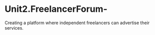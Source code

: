 # Unit2.FreelancerForum-
Creating a platform where independent freelancers can advertise their services. 
